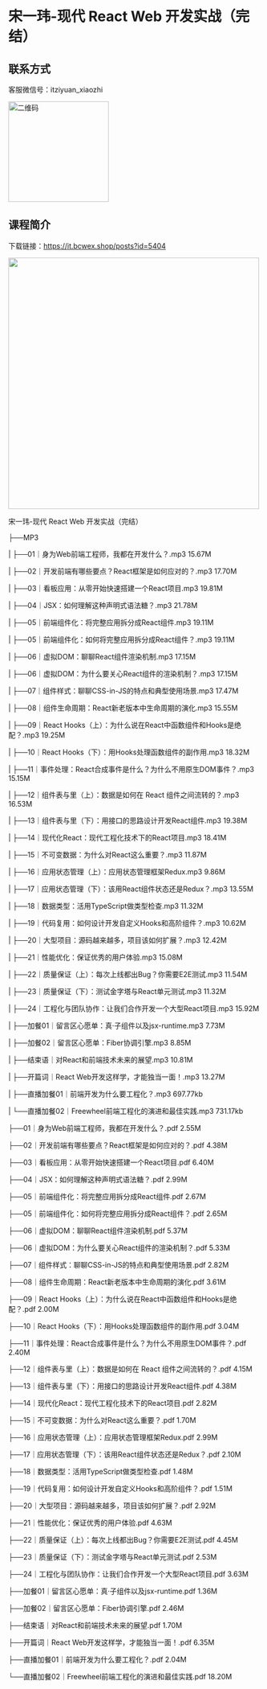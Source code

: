 # 宋一玮-现代 React Web 开发实战（完结）

## 联系方式

客服微信号：itziyuan_xiaozhi

<img src="https://ziyuanyun.oss-cn-guangzhou.aliyuncs.com/common/20240614073449/666b82192834a.jpg" width="200" height="200" alt="二维码">

## 课程简介

下载链接：https://it.bcwex.shop/posts?id=5404

<img src="https://ziyuanyun.oss-cn-guangzhou.aliyuncs.com/yun/20241201161900/674c1bf4390e8.jpg" width="500" alt="">

  

 

 宋一玮-现代 React Web 开发实战（完结）

 ├──MP3

 | ├──01｜身为Web前端工程师，我都在开发什么？.mp3 15.67M

 | ├──02｜开发前端有哪些要点？React框架是如何应对的？.mp3 17.70M

 | ├──03｜看板应用：从零开始快速搭建一个React项目.mp3 19.81M

 | ├──04｜JSX：如何理解这种声明式语法糖？.mp3 21.78M

 | ├──05｜前端组件化：将完整应用拆分成React组件.mp3 19.11M

 | ├──05｜前端组件化：如何将完整应用拆分成React组件？.mp3 19.11M

 | ├──06｜虚拟DOM：聊聊React组件渲染机制.mp3 17.15M

 | ├──06｜虚拟DOM：为什么要关心React组件的渲染机制？.mp3 17.15M

 | ├──07｜组件样式：聊聊CSS-in-JS的特点和典型使用场景.mp3 17.47M

 | ├──08｜组件生命周期：React新老版本中生命周期的演化.mp3 15.55M

 | ├──09｜React Hooks（上）：为什么说在React中函数组件和Hooks是绝配？.mp3 19.25M

 | ├──10｜React Hooks（下）：用Hooks处理函数组件的副作用.mp3 18.32M

 | ├──11｜事件处理：React合成事件是什么？为什么不用原生DOM事件？.mp3 15.15M

 | ├──12｜组件表与里（上）：数据是如何在 React 组件之间流转的？.mp3 16.53M

 | ├──13｜组件表与里（下）：用接口的思路设计开发React组件.mp3 19.38M

 | ├──14｜现代化React：现代工程化技术下的React项目.mp3 18.41M

 | ├──15｜不可变数据：为什么对React这么重要？.mp3 11.87M

 | ├──16｜应用状态管理（上）：应用状态管理框架Redux.mp3 9.86M

 | ├──17｜应用状态管理（下）：该用React组件状态还是Redux？.mp3 13.55M

 | ├──18｜数据类型：活用TypeScript做类型检查.mp3 11.32M

 | ├──19｜代码复用：如何设计开发自定义Hooks和高阶组件？.mp3 10.62M

 | ├──20｜大型项目：源码越来越多，项目该如何扩展？.mp3 12.42M

 | ├──21｜性能优化：保证优秀的用户体验.mp3 15.08M

 | ├──22｜质量保证（上）：每次上线都出Bug？你需要E2E测试.mp3 11.54M

 | ├──23｜质量保证（下）：测试金字塔与React单元测试.mp3 11.32M

 | ├──24｜工程化与团队协作：让我们合作开发一个大型React项目.mp3 15.92M

 | ├──加餐01｜留言区心愿单：真·子组件以及jsx-runtime.mp3 7.73M

 | ├──加餐02｜留言区心愿单：Fiber协调引擎.mp3 8.85M

 | ├──结束语｜对React和前端技术未来的展望.mp3 10.81M

 | ├──开篇词｜React Web开发这样学，才能独当一面！.mp3 13.27M

 | ├──直播加餐01｜前端开发为什么要工程化？.mp3 697.77kb

 | └──直播加餐02｜Freewheel前端工程化的演进和最佳实践.mp3 731.17kb

 ├──01｜身为Web前端工程师，我都在开发什么？.pdf 2.55M

 ├──02｜开发前端有哪些要点？React框架是如何应对的？.pdf 4.38M

 ├──03｜看板应用：从零开始快速搭建一个React项目.pdf 6.40M

 ├──04｜JSX：如何理解这种声明式语法糖？.pdf 2.99M

 ├──05｜前端组件化：将完整应用拆分成React组件.pdf 2.67M

 ├──05｜前端组件化：如何将完整应用拆分成React组件？.pdf 2.65M

 ├──06｜虚拟DOM：聊聊React组件渲染机制.pdf 5.37M

 ├──06｜虚拟DOM：为什么要关心React组件的渲染机制？.pdf 5.33M

 ├──07｜组件样式：聊聊CSS-in-JS的特点和典型使用场景.pdf 2.82M

 ├──08｜组件生命周期：React新老版本中生命周期的演化.pdf 3.61M

 ├──09｜React Hooks（上）：为什么说在React中函数组件和Hooks是绝配？.pdf 2.00M

 ├──10｜React Hooks（下）：用Hooks处理函数组件的副作用.pdf 3.04M

 ├──11｜事件处理：React合成事件是什么？为什么不用原生DOM事件？.pdf 2.40M

 ├──12｜组件表与里（上）：数据是如何在 React 组件之间流转的？.pdf 4.15M

 ├──13｜组件表与里（下）：用接口的思路设计开发React组件.pdf 4.38M

 ├──14｜现代化React：现代工程化技术下的React项目.pdf 2.82M

 ├──15｜不可变数据：为什么对React这么重要？.pdf 1.70M

 ├──16｜应用状态管理（上）：应用状态管理框架Redux.pdf 2.99M

 ├──17｜应用状态管理（下）：该用React组件状态还是Redux？.pdf 2.10M

 ├──18｜数据类型：活用TypeScript做类型检查.pdf 1.48M

 ├──19｜代码复用：如何设计开发自定义Hooks和高阶组件？.pdf 1.51M

 ├──20｜大型项目：源码越来越多，项目该如何扩展？.pdf 2.92M

 ├──21｜性能优化：保证优秀的用户体验.pdf 4.63M

 ├──22｜质量保证（上）：每次上线都出Bug？你需要E2E测试.pdf 4.45M

 ├──23｜质量保证（下）：测试金字塔与React单元测试.pdf 2.53M

 ├──24｜工程化与团队协作：让我们合作开发一个大型React项目.pdf 3.63M

 ├──加餐01｜留言区心愿单：真·子组件以及jsx-runtime.pdf 1.36M

 ├──加餐02｜留言区心愿单：Fiber协调引擎.pdf 2.46M

 ├──结束语｜对React和前端技术未来的展望.pdf 1.70M

 ├──开篇词｜React Web开发这样学，才能独当一面！.pdf 6.35M

 ├──直播加餐01｜前端开发为什么要工程化？.pdf 2.04M

 └──直播加餐02｜Freewheel前端工程化的演进和最佳实践.pdf 18.20M

  